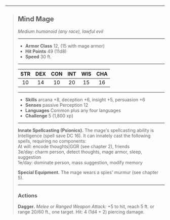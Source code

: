 ***
> ## Mind Mage
> *Medium humanoid (any race), lawful evil*
> 
> ***
> 
> - **Armor Class** 12, (15 with mage armor)
> - **Hit Points** 49 (11d8)
> - **Speed** 30 ft.
> 
> ***
> 
> |STR|DEX|CON|INT|WIS|CHA|
> |:---:|:---:|:---:|:---:|:---:|:---:|
> |10|14|10|20|15|16|
> 
> ***
> 
> - **Skills** arcana +8, deception +6, insight +5, persuasion +6
> - **Senses** passive Perception 12
> - **Languages** Common plus any four languages
> - **Challenge** 5 (1,800 xp)
> 
> ***
> 
> **Innate Spellcasting (Psionics).** The mage's spellcasting ability is Intelligence (spell save DC 16). It can innately cast the following spells, requiring no components:  
> At will: encode thoughts|GGR (see chapter 2), friends  
> 3e/day: charm person, detect thoughts, mage armor, sleep, suggestion  
> 1e/day: dominate person, mass suggestion, modify memory
> 
> **Special Equipment.** The mage wears a spies' murmur (see chapter 5).
> 
> ***
> 
> ### Actions
> **Dagger.** *Melee or Ranged Weapon Attack:* +5 to hit, reach 5 ft. or range 20/60 ft., one target. Hit: 4 (1d4 + 2) piercing damage.